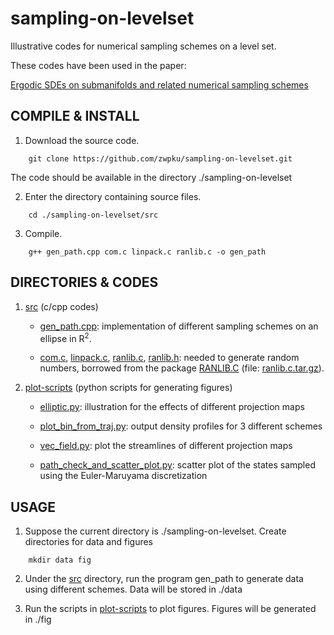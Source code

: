 # sampling-on-levelset

Illustrative codes for numerical sampling schemes on a level set.

These codes have been used in the paper:

 [Ergodic SDEs on submanifolds and related numerical sampling schemes](https://arxiv.org/abs/1702.08064)

## COMPILE & INSTALL

1. Download the source code.

```
	git clone https://github.com/zwpku/sampling-on-levelset.git
```
The code should be available in the directory ./sampling-on-levelset

2. Enter the directory containing source files.

```
  	cd ./sampling-on-levelset/src
```

3. Compile.

```
    g++ gen_path.cpp com.c linpack.c ranlib.c -o gen_path
```

## DIRECTORIES & CODES
1. [src](./src) (c/cpp codes)

     - [gen_path.cpp](./src/gen_path.cpp):   implementation of different sampling schemes on an ellipse in R<sup>2</sup>.

     - [com.c](./src/com.c), [linpack.c](./src/linpack.c), [ranlib.c](./src/ranlib.c), [ranlib.h](./src/ranlib.h):    needed to generate random numbers, borrowed from the package [RANLIB.C](http://www.netlib.org/random/) (file: [ranlib.c.tar.gz](http://www.netlib.org/random/ranlib.c.tar.gz)).
     
2. [plot-scripts](./plot-scripts) (python scripts for generating figures)

	- [elliptic.py](./plot-scripts/elliptic.py):  illustration for the effects of different projection maps

	- [plot_bin_from_traj.py](./plot-scripts/plot_bin_from_traj.py): output density profiles for 3 different schemes

	- [vec_field.py](./plot-scripts/vec_field.py): plot the streamlines of different projection maps

	- [path_check_and_scatter_plot.py](./plot-scripts/path_check_and_scatter_plot.py): scatter plot of the states sampled using the Euler-Maruyama discretization

## USAGE
1.   Suppose the current directory is ./sampling-on-levelset. Create directories for data and figures

```
    mkdir data fig
```

2.   Under the [src](./src) directory, run the program gen_path to generate data using different schemes. Data will be stored in ./data
     
3.   Run the scripts in  [plot-scripts](./plot-scripts) to plot figures. Figures will be generated in ./fig
